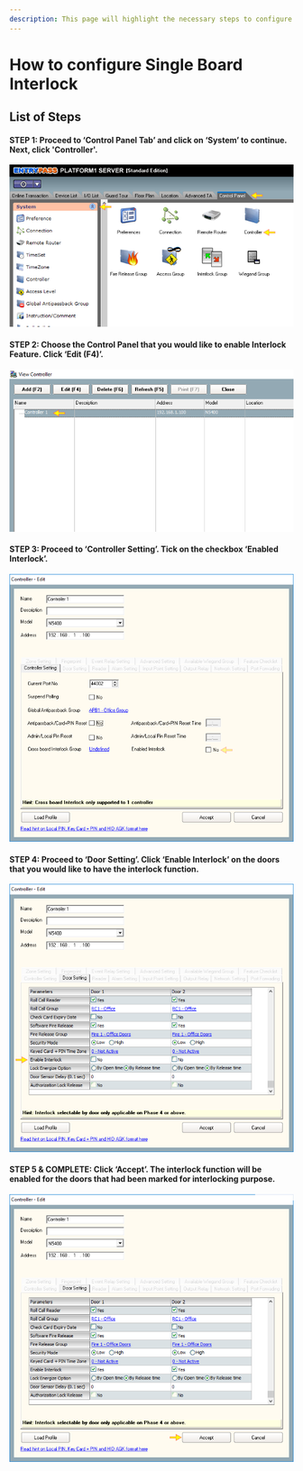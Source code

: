 ```yaml
---
description: This page will highlight the necessary steps to configure Interlock
---
```


# How to configure Single Board Interlock

## List of Steps

#### STEP 1: Proceed to ‘Control Panel Tab’ and click on ‘System’ to continue. Next, click 'Controller'.

![](../.gitbook/assets/untitled%20%282%29.png)



#### STEP 2: Choose the Control Panel that you would like to enable Interlock Feature. Click ‘Edit \(F4\)’.

![](../.gitbook/assets/untitled2%20%2820%29.png)



#### STEP 3: Proceed to ‘Controller Setting’. Tick on the checkbox ‘Enabled Interlock’.

![](../.gitbook/assets/untitled3%20%287%29.png)



#### STEP 4: Proceed to ‘Door Setting’. Click ‘Enable Interlock’ on the doors that you would like to have the interlock function.

![](../.gitbook/assets/untitled4%20%286%29.png)



#### STEP 5 & COMPLETE: Click ‘Accept’. The interlock function will be enabled for the doors that had been marked for interlocking purpose.

![](../.gitbook/assets/untitled5%20%2818%29.png)



